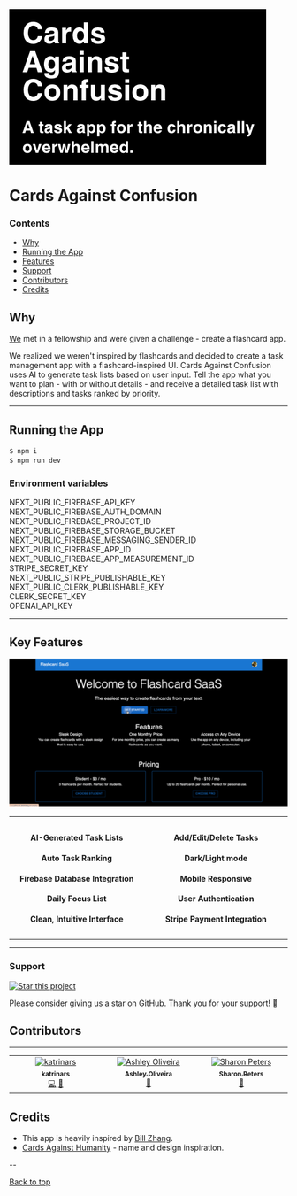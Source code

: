 
<a href="https://localhost:3000/">
    <img src="flashcard-saas/static/headline.png" alt="Cards Against Confusion headline" align="center" />
</a>


 
# Cards Against Confusion

### Contents

- [Why](#why)
- [Running the App](#running-the-app)
- [Features](#key-features)
- [Support](#support)
- [Contributors](#contributors)
- [Credits](#credits)

## Why

[We](#contributors) met in a fellowship and were given a challenge - 
create a flashcard app.

We realized we weren't inspired by flashcards and decided to create 
a task management app with a flashcard-inspired UI. Cards Against Confusion 
uses AI to generate task lists based on user input. Tell the app what you want 
to plan - with or without details - and receive a detailed task list with 
descriptions and tasks ranked by priority.

---

## Running the App

```bash
$ npm i
$ npm run dev
```

### Environment variables

NEXT_PUBLIC_FIREBASE_API_KEY <br/>
NEXT_PUBLIC_FIREBASE_AUTH_DOMAIN <br/>
NEXT_PUBLIC_FIREBASE_PROJECT_ID <br/>
NEXT_PUBLIC_FIREBASE_STORAGE_BUCKET <br/>
NEXT_PUBLIC_FIREBASE_MESSAGING_SENDER_ID <br/>
NEXT_PUBLIC_FIREBASE_APP_ID <br/>
NEXT_PUBLIC_FIREBASE_APP_MEASUREMENT_ID <br/>
STRIPE_SECRET_KEY <br/>
NEXT_PUBLIC_STRIPE_PUBLISHABLE_KEY <br/>
NEXT_PUBLIC_CLERK_PUBLISHABLE_KEY <br/>
CLERK_SECRET_KEY <br/>
OPENAI_API_KEY 

---

## Key Features

![demo](flashcard-saas/static/demo.gif)

<table>
    <tr style="border-collapse: collapse; border: none;">
        <td style="border: none; padding: 10px;" align="center" width="350px">
            <div>
                <h4>AI-Generated Task Lists</h4>
                <h4>Auto Task Ranking</h4>
                <h4>Firebase Database Integration</h4>
                <h4>Daily Focus List</h4>
                <h4>Clean, Intuitive Interface</h4>
            </div>
        </td>
        <td style="border: none; padding: 10px;" align="center" width="350px">
            <div>
                <h4>Add/Edit/Delete Tasks </h4>
                <h4>Dark/Light mode  </h4>
                <h4>Mobile Responsive</h4>
                <h4>User Authentication</h4>
                <h4>Stripe Payment Integration</h4>
            </div>
        </td>
    </tr>
</table>

           


---

### Support
[![Star this project](https://img.shields.io/github/stars/zenml-io/zenml?style=social)](https://github.com/katrinars/flashcard-app/stargazers)

Please consider giving us a star on GitHub. Thank you for your support! 🌟


## Contributors

---
<!-- ALL-CONTRIBUTORS-LIST:START - Do not remove or modify this section -->
<!-- prettier-ignore-start -->
<!-- markdownlint-disable -->
<table>
  <tbody>
    <tr>
      <td align="center" valign="top" width="14.28%"><a href="https://github.com/katrinars"><img src="https://avatars.githubusercontent.com/u/135682193?v=4?s=100" width="100px;" alt="katrinars"/><br /><sub><b>katrinars</b></sub></a><br /><a href="https://github.com/katrinars/flashcard-app/commits?author=katrinars" title="Code">💻</a> <a href="https://github.com/katrinars/flashcard-app/commits?author=katrinars" title="Documentation">📖</a></td>
      <td align="center" valign="top" width="14.28%"><a href="https://github.com/xshlxy"><img src="https://avatars.githubusercontent.com/u/162643477?v=4?s=100" width="100px;" alt="Ashley Oliveira"/><br /><sub><b>Ashley Oliveira</b></sub></a><br /><a href="#design-xshlxy" title="Design">🎨</a></td>
      <td align="center" valign="top" width="14.28%"><a href="https://www.linkedin.com/in/sharon-peters-60a840191/?trk=eml-jobs_jymbii_digest-header-0-profile_glimmer"><img src="https://avatars.githubusercontent.com/u/166366158?v=4?s=100" width="100px;" alt="Sharon Peters"/><br /><sub><b>Sharon Peters</b></sub></a><br /><a href="#ideas-majesticace" title="Ideas, Planning, & Feedback">🤔</a></td>
    </tr>
  </tbody>
</table>

<!-- markdownlint-restore -->
<!-- prettier-ignore-end -->

<!-- ALL-CONTRIBUTORS-LIST:END -->

## Credits

- This app is heavily inspired by [Bill Zhang](https://medium.com/@billzhangsc/creating-a-flashcard-saas-with-openai-and-stripe-7896ddea1dbb).
- [Cards Against Humanity](https://www.cardsagainsthumanity.com/) - name and design inspiration.

--

[Back to top](#cards-against-confusion)
